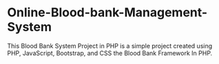 # Online-Blood-bank-Management-System
This Blood Bank System Project in PHP is a simple project created using PHP, JavaScript, Bootstrap, and CSS the Blood Bank Framework In PHP.   
